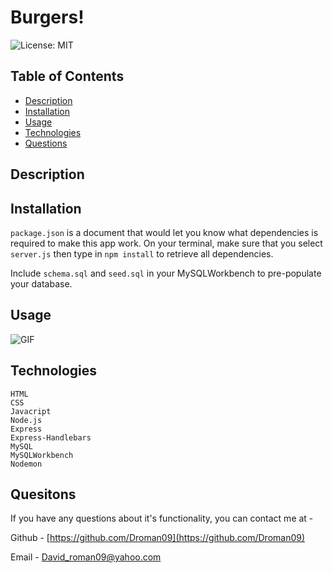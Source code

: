 # Burgers!

![License: MIT](https://img.shields.io/badge/license-MIT-brightgreen)

## Table of Contents 
* [Description](#description)
* [Installation](#installation)
* [Usage](#usage)
* [Technologies](#technologies)
* [Questions](#quesitons)

## Description



## Installation
 `package.json` is a document that would let you know what dependencies is required to make this app work. On your terminal, make sure that you select `server.js` then type in `npm install` to retrieve all dependencies.
 
 Include `schema.sql` and `seed.sql` in your MySQLWorkbench to pre-populate your database. 
 

## Usage
![GIF]() 

## Technologies
    HTML
    CSS
    Javacript
    Node.js
    Express
    Express-Handlebars
    MySQL
    MySQLWorkbench
    Nodemon
    

## Quesitons

 If you have any questions about it's functionality, you can contact me at -

  Github - [https://github.com/Droman09](https://github.com/Droman09)

  Email - David_roman09@yahoo.com